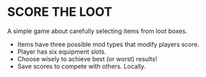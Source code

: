 ﻿# SCORE THE LOOT
A simple game about carefully selecting items from loot boxes.

- Items have three possible mod types that modify players score.  
- Player has six equipment slots.  
- Choose wisely to achieve best (or worst) results!
- Save scores to compete with others. Locally.